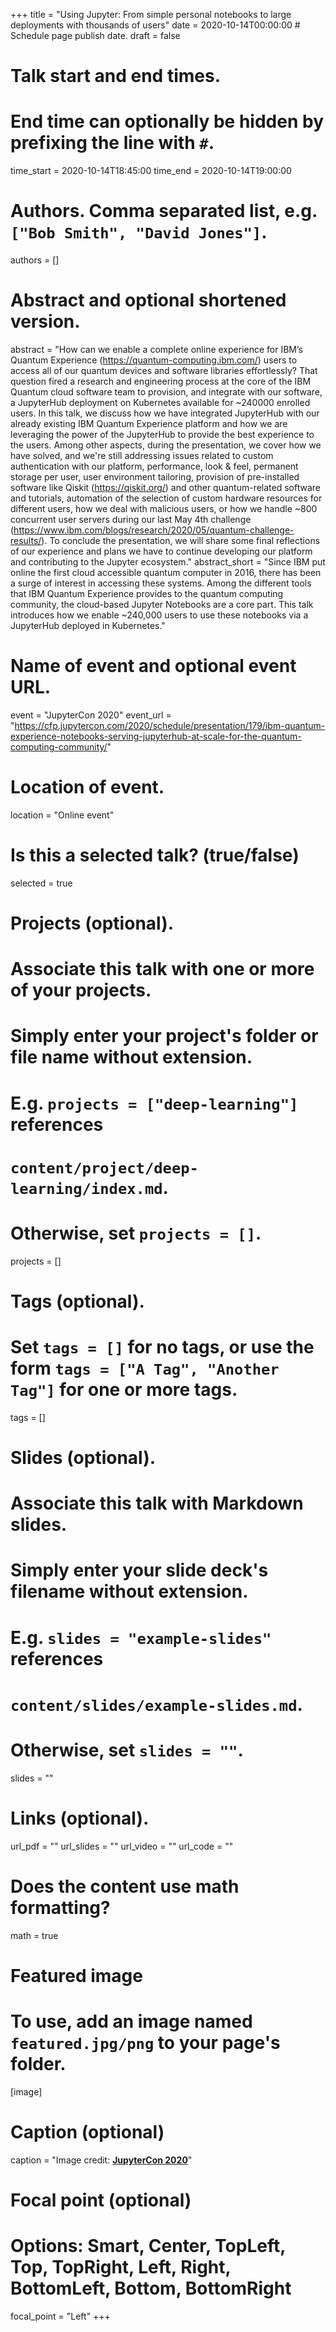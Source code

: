 +++
title = "Using Jupyter: From simple personal notebooks to large deployments with thousands of users"
date = 2020-10-14T00:00:00  # Schedule page publish date.
draft = false

# Talk start and end times.
#   End time can optionally be hidden by prefixing the line with `#`.
time_start = 2020-10-14T18:45:00
time_end = 2020-10-14T19:00:00

# Authors. Comma separated list, e.g. `["Bob Smith", "David Jones"]`.
authors = []

# Abstract and optional shortened version.
abstract = "How can we enable a complete online experience for IBM’s Quantum Experience (https://quantum-computing.ibm.com/) users to access all of our quantum devices and software libraries effortlessly? That question fired a research and engineering process at the core of the IBM Quantum cloud software team to provision, and integrate with our software, a JupyterHub deployment on Kubernetes available for ~240000 enrolled users. In this talk, we discuss how we have integrated JupyterHub with our already existing IBM Quantum Experience platform and how we are leveraging the power of the JupyterHub to provide the best experience to the users. Among other aspects, during the presentation, we cover how we have solved, and we're still addressing issues related to custom authentication with our platform, performance, look & feel, permanent storage per user, user environment tailoring, provision of pre-installed software like Qiskit (https://qiskit.org/) and other quantum-related software and tutorials, automation of the selection of custom hardware resources for different users, how we deal with malicious users, or how we handle ~800 concurrent user servers during our last May 4th challenge (https://www.ibm.com/blogs/research/2020/05/quantum-challenge-results/). To conclude the presentation, we will share some final reflections of our experience and plans we have to continue developing our platform and contributing to the Jupyter ecosystem."
abstract_short = "Since IBM put online the first cloud accessible quantum computer in 2016, there has been a surge of interest in accessing these systems. Among the different tools that IBM Quantum Experience provides to the quantum computing community, the cloud-based Jupyter Notebooks are a core part. This talk introduces how we enable ~240,000 users to use these notebooks via a JupyterHub deployed in Kubernetes."

# Name of event and optional event URL.
event = "JupyterCon 2020"
event_url = "https://cfp.jupytercon.com/2020/schedule/presentation/179/ibm-quantum-experience-notebooks-serving-jupyterhub-at-scale-for-the-quantum-computing-community/"

# Location of event.
location = "Online event"

# Is this a selected talk? (true/false)
selected = true

# Projects (optional).
#   Associate this talk with one or more of your projects.
#   Simply enter your project's folder or file name without extension.
#   E.g. `projects = ["deep-learning"]` references 
#   `content/project/deep-learning/index.md`.
#   Otherwise, set `projects = []`.
projects = []

# Tags (optional).
#   Set `tags = []` for no tags, or use the form `tags = ["A Tag", "Another Tag"]` for one or more tags.
tags = []

# Slides (optional).
#   Associate this talk with Markdown slides.
#   Simply enter your slide deck's filename without extension.
#   E.g. `slides = "example-slides"` references 
#   `content/slides/example-slides.md`.
#   Otherwise, set `slides = ""`.
slides = ""

# Links (optional).
url_pdf = ""
url_slides = ""
url_video = ""
url_code = ""

# Does the content use math formatting?
math = true

# Featured image
# To use, add an image named `featured.jpg/png` to your page's folder. 
[image]
  # Caption (optional)
  caption = "Image credit: [**JupyterCon 2020**](https://jupytercon.com/)"

  # Focal point (optional)
  # Options: Smart, Center, TopLeft, Top, TopRight, Left, Right, BottomLeft, Bottom, BottomRight
  focal_point = "Left"
+++

<!-- {{% alert note %}}
Click on the **Slides** button above to view the built-in slides feature.
{{% /alert %}}

Slides can be added in a few ways:

- **Create** slides using Academic's _Slides_ feature and link using `url_slides` parameter in the front matter of the talk file
- **Upload** an existing slide deck to `static/` and link using `url_slides` parameter in the front matter of the talk file
- **Embed** your slides (e.g. Google Slides) or presentation video on this page using [shortcodes](https://sourcethemes.com/academic/docs/writing-markdown-latex/).

Further talk details can easily be added to this page using _Markdown_ and $\rm \LaTeX$ math code. -->
